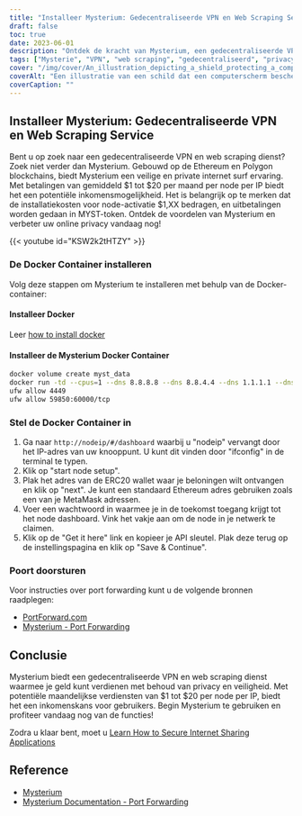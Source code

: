```yaml
---
title: "Installeer Mysterium: Gedecentraliseerde VPN en Web Scraping Service"
draft: false
toc: true
date: 2023-06-01
description: "Ontdek de kracht van Mysterium, een gedecentraliseerde VPN en web scraping service gebouwd op blockchain technologie, die veilig browsen en inkomstenmogelijkheden biedt."
tags: ["Mysterie", "VPN", "web scraping", "gedecentraliseerd", "privacy", "beveiliging", "blockchain", "Ethereum", "Polygoon", "surfen op internet", "inkomensmogelijkheid", "Docker", "setup", "port forwarding", "gedecentraliseerd VPN", "web scraping service", "veilig browsen", "inkomsten", "blockchaintechnologie", "online privacy", "Docker container", "knooppuntinstelling", "IP-adres", "ERC20 portemonnee", "MetaMask adres", "API sleutel", "instructies voor het doorsturen van poorten", "PortForward.com", "Mysterium documentatie"]
cover: "/img/cover/An_illustration_depicting_a_shield_protecting_a_computer.png"
coverAlt: "Een illustratie van een schild dat een computerscherm beschermt, als symbool voor meer online privacy en veiligheid."
coverCaption: ""
---
```


## Installeer Mysterium: Gedecentraliseerde VPN en Web Scraping Service

Bent u op zoek naar een gedecentraliseerde VPN en web scraping dienst? Zoek niet verder dan Mysterium. Gebouwd op de Ethereum en Polygon blockchains, biedt Mysterium een veilige en private internet surf ervaring. Met betalingen van gemiddeld $1 tot $20 per maand per node per IP biedt het een potentiële inkomensmogelijkheid. Het is belangrijk op te merken dat de installatiekosten voor node-activatie $1,XX bedragen, en uitbetalingen worden gedaan in MYST-token. Ontdek de voordelen van Mysterium en verbeter uw online privacy vandaag nog!

{{< youtube id="KSW2k2tHTZY" >}}

### De Docker Container installeren
Volg deze stappen om Mysterium te installeren met behulp van de Docker-container:

#### Installeer Docker

Leer [how to install docker](https://simeononsecurity.com/other/creating-profitable-low-powered-crypto-miners/#installing-docker)

#### Installeer de Mysterium Docker Container

```bash
docker volume create myst_data
docker run -td --cpus=1 --dns 8.8.8.8 --dns 8.8.4.4 --dns 1.1.1.1 --dns 1.0.0.1 --dns 9.9.9.9 --hostname myst --cap-add NET_ADMIN --network=host -p 4449:4449 -p 59850-60000:59850-60000 --name myst --device=/dev/net/tun  -v myst_data:/var/lib/mysterium-node mysteriumnetwork/myst:latest --udp.ports=59850:60000 service --agreed-terms-and-conditions
ufw allow 4449
ufw allow 59850:60000/tcp
```
### Stel de Docker Container in

1. Ga naar `http://nodeip/#/dashboard` waarbij u "nodeip" vervangt door het IP-adres van uw knooppunt. U kunt dit vinden door "ifconfig" in de terminal te typen.
2. Klik op "start node setup".
3. Plak het adres van de ERC20 wallet waar je beloningen wilt ontvangen en klik op "next". Je kunt een standaard Ethereum adres gebruiken zoals een van je MetaMask adressen.
4. Voer een wachtwoord in waarmee je in de toekomst toegang krijgt tot het node dashboard. Vink het vakje aan om de node in je netwerk te claimen.
5. Klik op de "Get it here" link en kopieer je API sleutel. Plak deze terug op de instellingspagina en klik op "Save & Continue".

### Poort doorsturen

Voor instructies over port forwarding kunt u de volgende bronnen raadplegen:

- [PortForward.com](https://portforward.com/)
- [Mysterium - Port Forwarding](https://docs.mysterium.network/troubleshooting/port-forwarding)

## Conclusie

Mysterium biedt een gedecentraliseerde VPN en web scraping dienst waarmee je geld kunt verdienen met behoud van privacy en veiligheid. Met potentiële maandelijkse verdiensten van $1 tot $20 per node per IP, biedt het een inkomenskans voor gebruikers. Begin Mysterium te gebruiken en profiteer vandaag nog van de functies!

Zodra u klaar bent, moet u [Learn How to Secure Internet Sharing Applications](https://simeononsecurity.com/other/how-to-secure-internet-sharing-applications/)

## Reference

- [Mysterium](https://www.mysterium.network/)
- [Mysterium Documentation - Port Forwarding](https://docs.mysterium.network/troubleshooting/port-forwarding)
